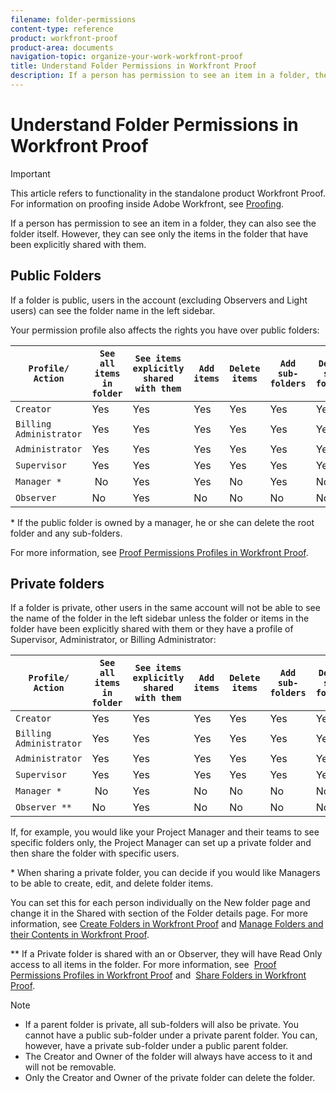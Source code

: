 ```yaml
---
filename: folder-permissions
content-type: reference
product: workfront-proof
product-area: documents
navigation-topic: organize-your-work-workfront-proof
title: Understand Folder Permissions in Workfront Proof
description: If a person has permission to see an item in a folder, they can also see the folder itself. However, they can see only the items in the folder that have been explicitly shared with them.
---
```


# Understand Folder Permissions in Workfront Proof

>[!IMPORTANT]
>
>This article refers to functionality in the standalone product Workfront Proof. For information on proofing inside Adobe Workfront, see [Proofing](../../../review-and-approve-work/proofing/proofing.md).

If a person has permission to see an item in a folder, they can also see the folder itself. However, they can see only the items in the folder that have been explicitly shared with them.

## Public Folders

If a folder is public, users in the account (excluding Observers and Light users) can see the folder name in the left sidebar.

Your permission profile also affects the rights you have over public folders:

| `Profile/ Action`  | `See all items in folder`  | `See items explicitly shared with them`  | `Add items`  | `Delete items`  | `Add sub-folders`  | `Delete sub-folders`  | `Edit folder details`  |
|---|---|---|---|---|---|---|---|
| `Creator`  |Yes |Yes |Yes |Yes |Yes |Yes |Yes |
| `Billing Administrator`  |Yes |Yes |Yes |Yes |Yes |Yes |Yes |
|   `Administrator` |Yes |Yes |Yes |Yes |Yes |Yes |Yes |
| `Supervisor`  |Yes |Yes |Yes |Yes |Yes |Yes |Yes |
|   `Manager *` |&nbsp;No |Yes |Yes |No |Yes |No |Yes |
| `Observer`  |No |Yes |No |No |No |No |No |

&#42; If the public folder is owned by a manager, he or she can delete the root folder and any sub-folders.

For more information, see [Proof Permissions Profiles in Workfront Proof](../../../workfront-proof/wp-acct-admin/account-settings/proof-perm-profiles-in-wp.md).

## Private folders

If a folder is private, other users in the same account will not&nbsp;be able to see the name of the folder in the left sidebar unless the folder or items in the folder have been explicitly shared with them or they have a profile of Supervisor, Administrator, or Billing Administrator:

| `Profile/ Action`  | `See all items in folder`  | `See items explicitly shared with them`  | `Add items`  | `Delete items`  | `Add sub-folders`  | `Delete sub-folders`  | `Edit folder details`  |
|---|---|---|---|---|---|---|---|
| `Creator`  |Yes |Yes |Yes |Yes |Yes |Yes |Yes |
| `Billing Administrator`  |Yes |Yes |Yes |Yes |Yes |Yes |Yes |
|   `Administrator` |Yes |Yes |Yes |Yes |Yes |Yes |Yes |
| `Supervisor`  |Yes |Yes |Yes |Yes |Yes |Yes |Yes |
|   `Manager *` |&nbsp;No&nbsp; |Yes |No |No |No |No |No |
| `Observer **`  |No |Yes |No |No |No |No |No |

If, for example, you would like your Project Manager and their teams to see specific folders only, the Project Manager can set up a private folder and then share the folder with specific users.

&#42;&nbsp;When sharing a private folder, you can decide if you would like Managers to be able to create, edit, and delete folder items.

You can set this for each person individually on the New folder page and change it in the Shared with section of the Folder details page. For more information, see [Create Folders in Workfront Proof](../../../workfront-proof/wp-work-proofsfiles/organize-your-work/create-folders.md)&nbsp;and [Manage Folders and their Contents in Workfront Proof](../../../workfront-proof/wp-work-proofsfiles/organize-your-work/manage-folders-and-contents.md).

&#42;&#42;&nbsp;If a Private folder is shared with an or Observer, they will have Read Only access to all items in the folder. For more information, see&nbsp; [Proof Permissions Profiles in Workfront Proof](../../../workfront-proof/wp-acct-admin/account-settings/proof-perm-profiles-in-wp.md) and&nbsp; [Share Folders in Workfront Proof](../../../workfront-proof/wp-work-proofsfiles/organize-your-work/share-folders.md).

>[!NOTE]
>
>* If a parent folder is private, all sub-folders will also be private. You cannot have a public sub-folder under a private parent folder. You can, however, have a private sub-folder under a public parent folder. 
>* The Creator and Owner of the folder will always have access to it and will not be removable. 
>* Only the Creator and Owner of the private folder can delete the folder. 
>


